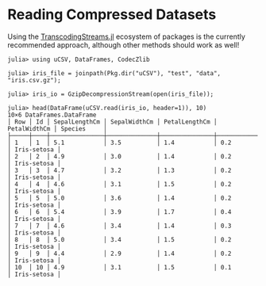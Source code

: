 # Reading Compressed Datasets

Using the [TranscodingStreams.jl](https://github.com/bicycle1885/TranscodingStreams.jl#codec-packages) ecosystem of packages is the currently recommended approach, although other methods should work as well!
```jldoctest
julia> using uCSV, DataFrames, CodecZlib

julia> iris_file = joinpath(Pkg.dir("uCSV"), "test", "data", "iris.csv.gz");

julia> iris_io = GzipDecompressionStream(open(iris_file));

julia> head(DataFrame(uCSV.read(iris_io, header=1)), 10)
10×6 DataFrames.DataFrame
│ Row │ Id │ SepalLengthCm │ SepalWidthCm │ PetalLengthCm │ PetalWidthCm │ Species     │
├─────┼────┼───────────────┼──────────────┼───────────────┼──────────────┼─────────────┤
│ 1   │ 1  │ 5.1           │ 3.5          │ 1.4           │ 0.2          │ Iris-setosa │
│ 2   │ 2  │ 4.9           │ 3.0          │ 1.4           │ 0.2          │ Iris-setosa │
│ 3   │ 3  │ 4.7           │ 3.2          │ 1.3           │ 0.2          │ Iris-setosa │
│ 4   │ 4  │ 4.6           │ 3.1          │ 1.5           │ 0.2          │ Iris-setosa │
│ 5   │ 5  │ 5.0           │ 3.6          │ 1.4           │ 0.2          │ Iris-setosa │
│ 6   │ 6  │ 5.4           │ 3.9          │ 1.7           │ 0.4          │ Iris-setosa │
│ 7   │ 7  │ 4.6           │ 3.4          │ 1.4           │ 0.3          │ Iris-setosa │
│ 8   │ 8  │ 5.0           │ 3.4          │ 1.5           │ 0.2          │ Iris-setosa │
│ 9   │ 9  │ 4.4           │ 2.9          │ 1.4           │ 0.2          │ Iris-setosa │
│ 10  │ 10 │ 4.9           │ 3.1          │ 1.5           │ 0.1          │ Iris-setosa │

```
